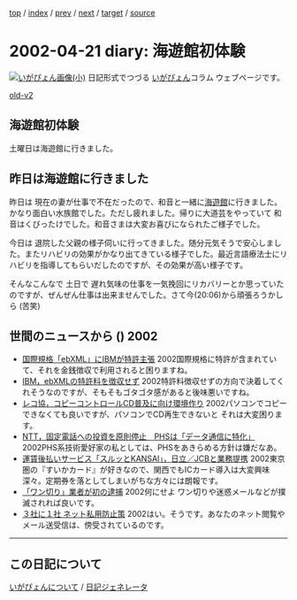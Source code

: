 [top](https://igapyon.github.io/diary/) 
 / [index](https://igapyon.github.io/diary/2002/index.html) 
 / [prev](https://igapyon.github.io/diary/2002/ig020419.html) 
 / [next](https://igapyon.github.io/diary/2002/ig020428.html) 
 / [target](https://igapyon.github.io/diary/2002/ig020421.html) 
 / [source](https://github.com/igapyon/diary/blob/gh-pages/2002/ig020421.html.src.md) 

2002-04-21 diary: 海遊館初体験
=====================================================================================================
[![いがぴょん画像(小)](https://igapyon.github.io/diary/images/iga200306s.jpg "いがぴょん")](https://igapyon.github.io/diary/memo/memoigapyon.html) 日記形式でつづる [いがぴょん](https://igapyon.github.io/diary/memo/memoigapyon.html)コラム ウェブページです。

[old-v2](ig020421-orig.html)

## 海遊館初体験

土曜日は海遊館に行きました。


## 昨日は海遊館に行きました

昨日は 現在の妻が仕事で不在だったので、和音と一緒に[海遊館](http://www.kaiyukan.com/index.html)に行きました。かなり面白い水族館でした。ただし疲れました。帰りに大道芸をやっていて 和音はくびったけでした。和音さまは大変お喜びになられたご様子でした。

今日は 退院した父親の様子伺いに行ってきました。随分元気そうで安心しました。またリハビリの効果がかなり出てきている様子でした。最近言語療法士にリハビリを指導してもらいだしたのですが、その効果が高い様子です。

そんなこんなで 土日で 遅れ気味の仕事を一気挽回にリカバリーとか思っていたのですが、ぜんぜん仕事は出来ませんでした。さて今(20:06)から頑張ろうかしら (苦笑)

## 世間のニュースから () 2002

* [国際規格「ebXML」にIBMが特許主張](http://www.zdnet.co.jp/news/0204/18/b_0417_11.html)  2002国際規格に特許が含まれていて、それを金銭徴収で利用されると困りますね。
* [IBM，ebXMLの特許料を徴収せず](http://www.zdnet.co.jp/news/0204/20/b_0419_01.html)  2002特許料徴収せずの方向で決着してくれそうなのですが、そもそもゴタゴタ感があると後味悪いですね。
* [レコ協，コピーコントロールCD普及に向け環境作り](http://www.zdnet.co.jp/news/0204/18/cccd_riaj.html)  2002パソコンでコピーできなくても良いですが、パソコンでCD再生できないと それは大変困ります。
* [NTT，固定電話への投資を原則停止　PHSは「データ通信に特化」](http://www.zdnet.co.jp/news/bursts/0204/19/04.html)  2002PHS系技術愛好家の私としては、PHSをあきらめる方針は嫌だなあ。
* [運賃後払いサービス「スルッとKANSAI」，日立／JCBと業務提携](http://www.zdnet.co.jp/news/bursts/0204/19/02.html)  2002東京圏の『すいかカード』が好きなので、関西でもICカード導入は大変興味深々。定期券を落としてしまいがちな方々には朗報です。
* [「ワン切り」業者が初の逮捕](http://www.zdnet.co.jp/news/bursts/0204/19/07.html)  2002何にせよ ワン切りや迷惑メールなどが撲滅されれば良いです。
* [３社に１社 ネット私用防止策](http://www.nhk.or.jp/news/2002/04/21/grri84000000bptq.html)  2002はい。そうです。あなたのネット閲覧やメール送受信は、傍受されているのです。

----------------------------------------------------------------------------------------------------

## この日記について
[いがぴょんについて](https://igapyon.github.io/diary/memo/memoigapyon.html) / [日記ジェネレータ](https://github.com/igapyon/igapyonv3)
